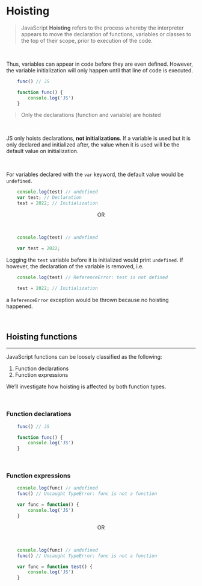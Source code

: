 # Hoisting

> JavaScript **Hoisting** refers to the process whereby the interpreter appears to move the declaration of functions, variables or classes to the top of their scope, prior to execution of the code.

<br />

Thus, variables can appear in code before they are even defined. However, the variable initialization will only happen until that line of code is executed.

```js
    func() // JS

    function func() {
        console.log('JS')
    }
```

> Only the declarations (function and variable) are hoisted

<br />

JS only hoists declarations, **not initializations**. If a variable is used but it is only declared and initialized after, the value when it is used will be the default value on initialization.

<br />

For variables declared with the ```var``` keyword, the default value would be ```undefined```.

```js
    console.log(test) // undefined
    var test; // Declaration
    test = 2022; // Initialization
```
<p align='center'>OR</p>
<br />

```js
    console.log(test) // undefined

    var test = 2022;
```

Logging the ```test``` variable before it is initialized would print ```undefined```. If however, the declaration of the variable is removed, i.e.

```js
    console.log(test) // ReferenceError: test is not defined

    test = 2022; // Initialization
```

a ```ReferenceError``` exception would be thrown because no hoisting happened.


<br />

## **Hoisting functions**

---

JavaScript functions can be loosely classified as the following:

1. Function declarations
2. Function expressions

We’ll investigate how hoisting is affected by both function types.

<br />

### **Function declarations**


```js
    func() // JS

    function func() {
        console.log('JS')
    }
```

<br />

### **Function expressions**


```js
    console.log(func) // undefined
    func() // Uncaught TypeError: func is not a function

    var func = function() {
        console.log('JS')
    }
```

<p align='center'>OR</p>
<br />

```js
    console.log(func) // undefined
    func() // Uncaught TypeError: func is not a function

    var func = function test() {
        console.log('JS')
    }
```